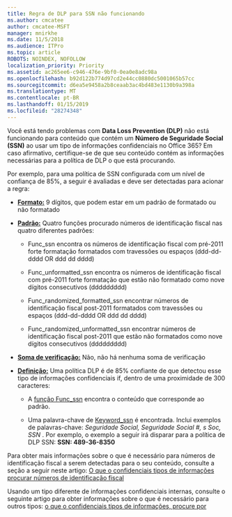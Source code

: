 ```yaml
---
title: Regra de DLP para SSN não funcionando
ms.author: cmcatee
author: cmcatee-MSFT
manager: mnirkhe
ms.date: 11/5/2018
ms.audience: ITPro
ms.topic: article
ROBOTS: NOINDEX, NOFOLLOW
localization_priority: Priority
ms.assetid: ac265ee6-c946-476e-9bf0-0ea0e8adc98a
ms.openlocfilehash: b92d122b774d97cd2e44cc0880dc5001065b57cc
ms.sourcegitcommit: d6ea5e9458a2b8ceaab3ac4bd483e1130b9a398a
ms.translationtype: MT
ms.contentlocale: pt-BR
ms.lasthandoff: 01/15/2019
ms.locfileid: "28274348"
---
```

Você está tendo problemas com **Data Loss Prevention (DLP)** não está funcionando para conteúdo que contém um **Número de Seguridade Social (SSN)** ao usar um tipo de informações confidenciais no Office 365? Em caso afirmativo, certifique-se de que seu conteúdo contém as informações necessárias para a política de DLP o que está procurando. 
  
Por exemplo, para uma política de SSN configurada com um nível de confiança de 85%, a seguir é avaliadas e deve ser detectadas para acionar a regra:
  
- **[Formato:](https://docs.microsoft.com/en-us/office365/securitycompliance/what-the-sensitive-information-types-look-for#format-80)** 9 dígitos, que podem estar em um padrão de formatado ou não formatado 
    
- **[Padrão:](https://msconnect.microsoft.com/https:/docs.microsoft.com/en-us/office365/securitycompliance/what-the-sensitive-information-types-look-for#pattern-80)** Quatro funções procurado números de identificação fiscal nas quatro diferentes padrões: 
    
  - Func_ssn encontra os números de identificação fiscal com pré-2011 forte formatação formatados com travessões ou espaços (ddd-dd-dddd OR ddd dd dddd)
    
  - Func_unformatted_ssn encontra os números de identificação fiscal com pré-2011 forte formatação que estão não formatado como nove dígitos consecutivos (ddddddddd)
    
  - Func_randomized_formatted_ssn encontrar números de identificação fiscal post-2011 formatados com travessões ou espaços (ddd-dd-dddd OR ddd dd dddd)
    
  - Func_randomized_unformatted_ssn encontrar números de identificação fiscal post-2011 que estão não formatados como nove dígitos consecutivos (ddddddddd)
    
- **[Soma de verificação:](https://docs.microsoft.com/en-us/office365/securitycompliance/what-the-sensitive-information-types-look-for#checksum-79)** Não, não há nenhuma soma de verificação 
    
- **[Definição:](https://docs.microsoft.com/en-us/office365/securitycompliance/what-the-sensitive-information-types-look-for#definition-80)** Uma política DLP é de 85% confiante de que detectou esse tipo de informações confidenciais if, dentro de uma proximidade de 300 caracteres: 
    
  - A [função Func_ssn](https://docs.microsoft.com/en-us/office365/securitycompliance/what-the-sensitive-information-types-look-for#pattern-80) encontra o conteúdo que corresponde ao padrão. 
    
  - Uma palavra-chave de [Keyword_ssn](https://docs.microsoft.com/en-us/office365/securitycompliance/what-the-sensitive-information-types-look-for#keyword_ssn) é encontrada. Inclui exemplos de palavras-chave: *Seguridade Social, Seguridade Social #, s Soc, SSN* . Por exemplo, o exemplo a seguir irá disparar para a política de DLP SSN: **SSN: 489-36-8350**
    
Para obter mais informações sobre o que é necessário para números de identificação fiscal a serem detectadas para o seu conteúdo, consulte a seção a seguir neste artigo: [O que o confidenciais tipos de informações procurar números de identificação fiscal](https://docs.microsoft.com/en-us/office365/securitycompliance/what-the-sensitive-information-types-look-for#us-social-security-number-ssn)
  
Usando um tipo diferente de informações confidenciais internas, consulte o seguinte artigo para obter informações sobre o que é necessário para outros tipos: [o que o confidenciais tipos de informações, procure por](https://docs.microsoft.com/en-us/office365/securitycompliance/what-the-sensitive-information-types-look-for)
  

